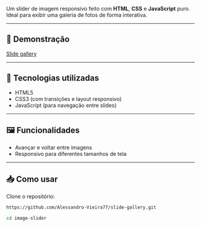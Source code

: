 Um slider de imagem responsivo feito com **HTML**, **CSS** e **JavaScript** puro. Ideal para exibir uma galeria de fotos de forma interativa.

---

## 🚀 Demonstração

<!-- Substitua com um GIF ou link para a demo -->
[Slide gallery](https://slide-gallery.vercel.app/)


---

## 🧰 Tecnologias utilizadas

- HTML5  
- CSS3 (com transições e layout responsivo)  
- JavaScript (para navegação entre slides)

---

## 🖼️ Funcionalidades

- Avançar e voltar entre imagens   
- Responsivo para diferentes tamanhos de tela  

---

## 📥 Como usar

Clone o repositório:

```bash
https://github.com/Alessandro-Vieira77/slide-gallery.git

cd image-slider

